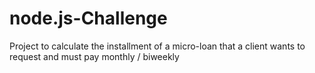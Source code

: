 # node.js-Challenge
Project to calculate the installment of a micro-loan that a client wants to request and must pay monthly / biweekly
